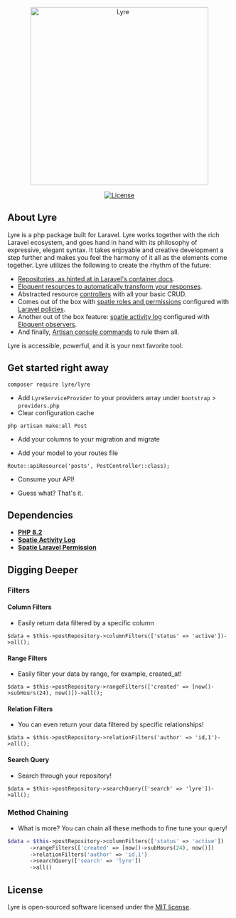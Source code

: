 <p align="center"><img src="https://en.wiktionary.org/wiki/lyre#/media/File:Lyre_(PSF).png" width="400" alt="Lyre"></p>

<p align="center">
<!-- <a href="https://github.com/laravel/framework/actions"><img src="https://github.com/laravel/framework/workflows/tests/badge.svg" alt="Build Status"></a>
<a href="https://packagist.org/packages/laravel/framework"><img src="https://img.shields.io/packagist/dt/laravel/framework" alt="Total Downloads"></a>
<a href="https://packagist.org/packages/laravel/framework"><img src="https://img.shields.io/packagist/v/laravel/framework" alt="Latest Stable Version"></a> -->
<a href="https://packagist.org/packages/laravel/framework"><img src="https://img.shields.io/packagist/l/laravel/framework" alt="License"></a>
</p>

## About Lyre

Lyre is a php package built for Laravel. Lyre works together with the rich Laravel ecosystem, and goes hand in hand with its philosophy of expressive, elegant syntax. It takes enjoyable and creative development a step further and makes you feel the harmony of it all as the elements come together. Lyre utilizes the following to create the rhythm of the future:

- [Repositories, as hinted at in Laravel's container docs](https://laravel.com/docs/11.x/container).
- [Eloquent resources to automatically transform your responses](https://laravel.com/docs/11.x/eloquent-resources).
- Abstracted resource [controllers](https://laravel.com/docs/11.x/controllers#api-resource-routes) with all your basic CRUD.
- Comes out of the box with [spatie roles and permissions](https://spatie.be/docs/laravel-permission/v6/introduction) configured with [Laravel policies](https://laravel.com/docs/11.x/authorization#creating-policies).
- Another out of the box feature: [spatie activity log](https://spatie.be/docs/laravel-activitylog/v4/introduction) configured with [Eloquent observers](https://laravel.com/docs/11.x/eloquent#observers).
- And finally, [Artisan console commands](https://laravel.com/docs/11.x/artisan#main-content) to rule them all.

Lyre is accessible, powerful, and it is your next favorite tool.

## Get started right away

`composer require lyre/lyre`

- Add `LyreServiceProvider` to your providers array under `bootstrap` > `providers.php`
- Clear configuration cache

`php artisan make:all Post`

- Add your columns to your migration and migrate

- Add your model to your routes file

`Route::apiResource('posts', PostController::class);`

- Consume your API!

- Guess what? That's it.

## Dependencies

- **[PHP 8.2](https://www.php.net/releases/8.2/en.php)**
- **[Spatie Activity Log](https://spatie.be/docs/laravel-activitylog/v4/introduction)**
- **[Spatie Laravel Permission](https://spatie.be/docs/laravel-permission/v6/introduction)**

## Digging Deeper

### Filters

#### Column Filters

- Easily return data filtered by a specific column

`$data = $this->postRepository->columnFilters(['status' => 'active'])->all();`

#### Range Filters

- Easily filter your data by range, for example, created_at!

`$data = $this->postRepository->rangeFilters(['created' => [now()->subHours(24), now()])->all();`

#### Relation Filters

- You can even return your data filtered by specific relationships!

`$data = $this->postRepository->relationFilters('author' => 'id,1')->all();`

#### Search Query

- Search through your repository!

`$data = $this->postRepository->searchQuery(['search' => 'lyre'])->all();`

### Method Chaining

- What is more? You can chain all these methods to fine tune your query!

```php
$data = $this->postRepository->columnFilters(['status' => 'active'])
       ->rangeFilters(['created' => [now()->subHours(24), now()])
       ->relationFilters('author' => 'id,1')
       ->searchQuery(['search' => 'lyre'])
       ->all()
```

## License

Lyre is open-sourced software licensed under the [MIT license](https://opensource.org/licenses/MIT).
